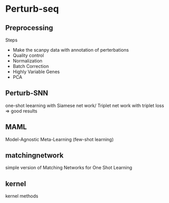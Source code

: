 # Perturb-seq

## Preprocessing 

Steps

- Make the scanpy data with annotation of perterbations
- Quality control
- Normalization
- Batch Correction
- Highly Variable Genes
- PCA

## Perturb-SNN
one-shot leearning with Siamese net work/ Triplet net work with triplet loss => good results 

## MAML
Model-Agnostic Meta-Learning (few-shot learning) 

## matchingnetwork
simple version of Matching Networks for One Shot Learning

## kernel
kernel methods

